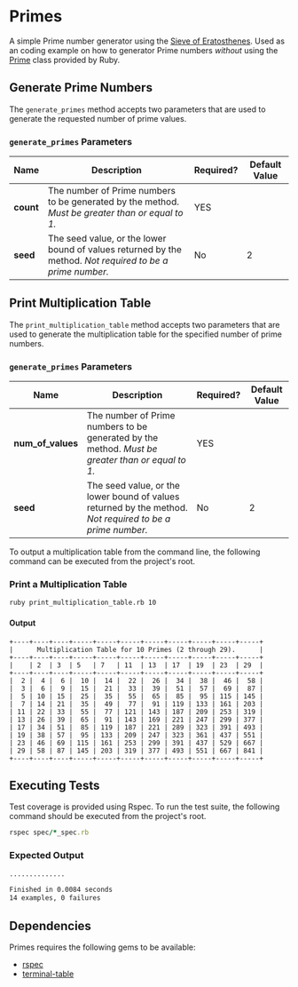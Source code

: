 # Primes
A simple Prime number generator using the [Sieve of Eratosthenes](http://en.wikipedia.org/wiki/Sieve_of_Eratosthenes). Used as
an coding example on how to generator Prime numbers _without_ using the [Prime](http://ruby-doc.org/stdlib-2.0.0/libdoc/prime/rdoc/Prime.html)
class provided by Ruby.

## Generate Prime Numbers
The `generate_primes` method accepts two parameters that are used to generate the
requested number of prime values.

### `generate_primes` Parameters
| Name        | Description           | Required? | Default Value |
|-------------|-----------------------------|-----|-----|
| **count** | The number of Prime numbers to be generated by the method. _Must be greater than or equal to 1._ | YES | |
| **seed** | The seed value, or the lower bound of values returned by the method. _Not required to be a prime number._ | No | 2 |

## Print Multiplication Table
The `print_multiplication_table` method accepts two parameters that are used to generate the
multiplication table for the specified number of prime numbers.

### `generate_primes` Parameters
| Name        | Description           | Required? | Default Value |
|-------------|-----------------------------|-----|-----|
| **num_of_values** | The number of Prime numbers to be generated by the method. _Must be greater than or equal to 1._ | YES | |
| **seed** | The seed value, or the lower bound of values returned by the method. _Not required to be a prime number._ | No | 2 |

To output a multiplication table from the command line, the following command can be executed from the project's root.

### Print a Multiplication Table
```bash
ruby print_multiplication_table.rb 10
```

#### Output
```text
+----+----+----+-----+-----+-----+-----+-----+-----+-----+-----+
|      Multiplication Table for 10 Primes (2 through 29).      |
+----+----+----+-----+-----+-----+-----+-----+-----+-----+-----+
|    | 2  | 3  | 5   | 7   | 11  | 13  | 17  | 19  | 23  | 29  |
+----+----+----+-----+-----+-----+-----+-----+-----+-----+-----+
|  2 |  4 |  6 |  10 |  14 |  22 |  26 |  34 |  38 |  46 |  58 |
|  3 |  6 |  9 |  15 |  21 |  33 |  39 |  51 |  57 |  69 |  87 |
|  5 | 10 | 15 |  25 |  35 |  55 |  65 |  85 |  95 | 115 | 145 |
|  7 | 14 | 21 |  35 |  49 |  77 |  91 | 119 | 133 | 161 | 203 |
| 11 | 22 | 33 |  55 |  77 | 121 | 143 | 187 | 209 | 253 | 319 |
| 13 | 26 | 39 |  65 |  91 | 143 | 169 | 221 | 247 | 299 | 377 |
| 17 | 34 | 51 |  85 | 119 | 187 | 221 | 289 | 323 | 391 | 493 |
| 19 | 38 | 57 |  95 | 133 | 209 | 247 | 323 | 361 | 437 | 551 |
| 23 | 46 | 69 | 115 | 161 | 253 | 299 | 391 | 437 | 529 | 667 |
| 29 | 58 | 87 | 145 | 203 | 319 | 377 | 493 | 551 | 667 | 841 |
+----+----+----+-----+-----+-----+-----+-----+-----+-----+-----+
```



## Executing Tests
Test coverage is provided using Rspec. To run the test suite, the following command
should be executed from the project's root.

```ruby
rspec spec/*_spec.rb
```

### Expected Output
```bash
..............

Finished in 0.0084 seconds
14 examples, 0 failures
```

## Dependencies
Primes requires the following gems to be available:

- [rspec](rubygems.org/gems/rspec)
- [terminal-table](rubygems.org/gems/terminal-table)
